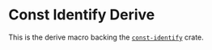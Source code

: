 # Const Identify Derive

This is the derive macro backing the [`const-identify`](https://github.com/rhedgeco/const-identify) crate.
